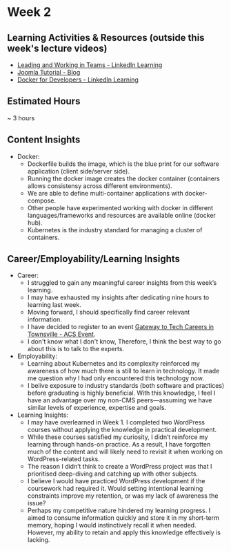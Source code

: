 # Week 2

## Learning Activities & Resources (outside this week's lecture videos)
- [Leading and Working in Teams - LinkedIn Learning](https://www.linkedin.com/learning-login/share?account=2223545&forceAccount=false&redirect=https%3A%2F%2Fwww.linkedin.com%2Flearning%2Fleading-and-working-in-teams%3Ftrk%3Dshare_ent_url%26shareId%3DHYAZLg3wRPSDcrOB%252BS5WMg%253D%253D )
- [Joomla Tutorial - Blog](https://websitesetup.org/build-website-with-joomla/#blogpost)
- [Docker for Developers - LinkedIn Learning](https://www.linkedin.com/learning-login/share?account=2223545&forceAccount=false&redirect=https%3A%2F%2Fwww.linkedin.com%2Flearning%2Fdocker-for-developers-14493163%3Ftrk%3Dshare_ent_url%26shareId%3DufMPat%252FpTkKR2DednOj7Ag%253D%253D) 
## Estimated Hours
~ 3 hours

## Content Insights
- Docker:
    - Dockerfile builds the image, which is the blue print for our software application (client side/server side).
    - Running the docker image creates the docker container (containers allows consistensy across different environments).
    - We are able to define multi-container applications with docker-compose.
    - Other people have experimented working with docker in different languages/frameworks and resources are available online (docker hub).
    - Kubernetes is the industry standard for managing a cluster of containers.

## Career/Employability/Learning Insights
- Career:
    - I struggled to gain any meaningful career insights from this week’s learning.
    - I may have exhausted my insights after dedicating nine hours to learning last week.
    - Moving forward, I should specifically find career relevant information. 
    - I have decided to register to an event [Gateway to Tech Careers in Townsville - ACS Event](https://www.acs.org.au/cpd-education/event-detail.html?eventId=701Om00000IHFYFIA5).
    - I don't know what I don't know, Therefore, I think the best way to go about this is to talk to the experts.
- Employability:
    - Learning about Kubernetes and its complexity reinforced my awareness of how much there is still to learn in technology. It made me question why I had only encountered this technology now.
    - I belive exposure to industry standards (both software and practices) before graduating is highly beneficial. With this knowledge, I feel I have an advantage over my non-CMS peers—assuming we have similar levels of experience, expertise and goals.
- Learning Insights:
    - I may have overlearned in Week 1. I completed two WordPress courses without applying the knowledge in practical development.
    - While these courses satisfied my curiosity, I didn’t reinforce my learning through hands-on practice. As a result, I have forgotten much of the content and will likely need to revisit it when working on WordPress-related tasks.
    - The reason I didn’t think to create a WordPress project was that I prioritised deep-diving and catching up with other subjects.
    - I believe I would have practiced WordPress development if the coursework had required it. Would setting intentional learning constraints improve my retention, or was my lack of awareness the issue?
    - Perhaps my competitive nature hindered my learning progress. I aimed to consume information quickly and store it in my short-term memory, hoping I would instinctively recall it when needed. However, my ability to retain and apply this knowledge effectively is lacking.
 